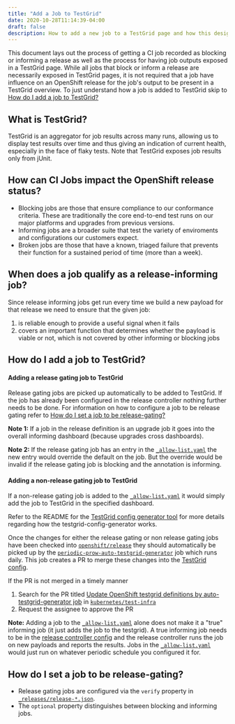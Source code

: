 ```yaml
---
title: "Add a Job to TestGrid"
date: 2020-10-28T11:14:39-04:00
draft: false
description: How to add a new job to a TestGrid page and how this designation relates to release gating configuration.
---
```

This document lays out the process of getting a CI job recorded as blocking or informing a release as well as the process for having job outputs exposed in a TestGrid page. While all jobs that block or inform a release are necessarily exposed in TestGrid pages, it is not required that a job have influence on an OpenShift release for the job's output to be present in a TestGrid overview.
To just understand how a job is added to TestGrid skip to [How do I add a job to TestGrid?](#how-do-i-add-a-job-to-testgrid)

## What is TestGrid?
TestGrid is an aggregator for job results across many runs, allowing us to display test results over time and thus giving an indication of current health, especially in the face of flaky tests. Note that TestGrid exposes job results only from jUnit.

## How can CI Jobs impact the OpenShift release status?
* Blocking jobs are those that ensure compliance to our conformance criteria. These are traditionally the core end-to-end test runs on our major platforms and upgrades from previous versions. 
* Informing jobs are a broader suite that test the variety of enviroments and configurations our customers expect. 
* Broken jobs are those that have a known, triaged failure that prevents their function for a sustained period of time (more than a week).

## When does a job qualify as a release-informing job?
Since release informing jobs get run every time we build a new payload for that release we need to ensure that the given job:
1) is reliable enough to provide a useful signal when it fails
2) covers an important function that determines whether the payload is viable or not, which is not covered by other informing or blocking jobs


## How do I add a job to TestGrid?

#### Adding a release gating job to TestGrid
Release gating jobs are picked up automatically to be added to TestGrid. If the job has already been configured in the release controller nothing further needs to be done. For information on how to configure a job to be release gating refer to [How do I set a job to be release-gating?](#how-do-i-set-a-job-to-be-release-gating)

**Note 1:** If a job in the release definition is an upgrade job it goes into the overall informing dashboard (because upgrades cross dashboards).

**Note 2:** If the release gating job has an entry in the [`_allow-list.yaml`](https://github.com/openshift/release/blob/master/core-services/testgrid-config-generator/_allow-list.yaml) the new entry would override the default on the job. But the override would be invalid if the release gating job is blocking and the annotation is informing.

#### Adding a non-release gating job to TestGrid
If a non-release gating job is added to the [`_allow-list.yaml`](https://github.com/openshift/release/blob/master/core-services/testgrid-config-generator/_allow-list.yaml) it would simply add the job to TestGrid in the specified dashboard.


Refer to the README for the [TestGrid config generator tool](https://github.com/openshift/ci-tools/tree/master/cmd/testgrid-config-generator) for more details regarding how the testgrid-config-generator works.

Once the changes for either the release gating or non release gating jobs have been checked into [`openshift/release`](https://github.com/openshift/release) they should automatically be picked up by the [`periodic-prow-auto-testgrid-generator`](https://prow.ci.openshift.org/?job=periodic-prow-auto-testgrid-generator) job which runs daily. This job creates a PR to merge these changes into the [TestGrid config](https://github.com/kubernetes/test-infra/tree/master/config/testgrids/openshift). 

If the PR is not merged in a timely manner 
1. Search for the PR titled [Update OpenShift testgrid definitions by auto-testgrid-generator job](https://github.com/kubernetes/test-infra/pulls?q=is%3Apr+is%3Aopen+Update+OpenShift+testgrid+definitions+by+auto-testgrid-generator+job) in [`kubernetes/test-infra`](https://github.com/kubernetes/test-infra)
2. Request the assignee to approve the PR


**Note:** Adding a job to the [`_allow-list.yaml`](https://github.com/openshift/release/blob/master/core-services/testgrid-config-generator/_allow-list.yaml) alone does not make it a "true" informing job (it just adds the job to the testgrid). 
A true informing job needs to be in the [release controller config](https://github.com/openshift/release/tree/master/core-services/release-controller/_releases) and the release controller runs the job on new payloads and reports the results. Jobs in the [`_allow-list.yaml`](https://github.com/openshift/release/blob/master/core-services/testgrid-config-generator/_allow-list.yaml) would just run on whatever periodic schedule you configured it for.

## How do I set a job to be release-gating?
* Release gating jobs are configured via the `verify` property in [`_releases/release-*.json`](https://github.com/openshift/release/tree/master/core-services/release-controller/_releases). 
* The `optional` property distinguishes between blocking and informing jobs.

